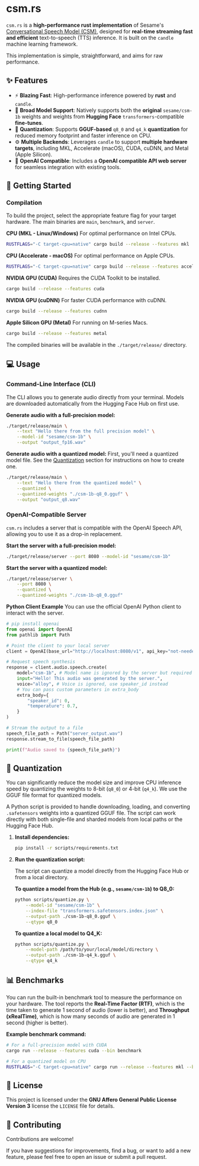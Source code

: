 # csm.rs

`csm.rs` is a **high-performance rust implementation** of Sesame's [Conversational Speech Model (CSM)](https://huggingface.co/sesame/csm-1b), designed for **real-time streaming fast and efficient** text-to-speech (TTS) inference. It is built on the `candle` machine learning framework.

This implementation is simple, straightforward, and aims for raw performance.

## ✨ Features

  - ⚡️ **Blazing Fast**: High-performance inference powered by **rust** and `candle`.
  - 🤗 **Broad Model Support**: Natively supports both the **original** `sesame/csm-1b` weights and weights from **Hugging Face** `transformers`-compatible **fine-tunes**.
  - 🤏 **Quantization**: Supports **GGUF-based** `q8_0` and `q4_k` **quantization** for reduced memory footprint and faster inference on CPU.
  - ⚙️ **Multiple Backends**: Leverages `candle` to support **multiple hardware targets**, including MKL, Accelerate (macOS), CUDA, cuDNN, and Metal (Apple Silicon).
  - 🔌 **OpenAI Compatible**: Includes a **OpenAI compatible API web server** for seamless integration with existing tools.

## 🚀 Getting Started

### Compilation

To build the project, select the appropriate feature flag for your target hardware. The main binaries are `main`, `benchmark`, and `server`.

**CPU (MKL - Linux/Windows)**
For optimal performance on Intel CPUs.

```bash
RUSTFLAGS="-C target-cpu=native" cargo build --release --features mkl
```

**CPU (Accelerate - macOS)**
For optimal performance on Apple CPUs.

```bash
RUSTFLAGS="-C target-cpu=native" cargo build --release --features accelerate
```

**NVIDIA GPU (CUDA)**
Requires the CUDA Toolkit to be installed.

```bash
cargo build --release --features cuda
```

**NVIDIA GPU (cuDNN)**
For faster CUDA performance with cuDNN.

```bash
cargo build --release --features cudnn
```

**Apple Silicon GPU (Metal)**
For running on M-series Macs.

```bash
cargo build --release --features metal
```

The compiled binaries will be available in the `./target/release/` directory.

## 💻 Usage

### Command-Line Interface (CLI)

The CLI allows you to generate audio directly from your terminal. Models are downloaded automatically from the Hugging Face Hub on first use.

**Generate audio with a full-precision model:**

```bash
./target/release/main \
    --text "Hello there from the full precision model" \
    --model-id "sesame/csm-1b" \
    --output "output_fp16.wav"
```

**Generate audio with a quantized model:**
First, you'll need a quantized model file. See the [Quantization](https://www.google.com/search?q=%23-quantization) section for instructions on how to create one.

```bash
./target/release/main \
    --text "Hello there from the quantized model" \
    --quantized \
    --quantized-weights "./csm-1b-q8_0.gguf" \
    --output "output_q8.wav"
```

### OpenAI-Compatible Server

`csm.rs` includes a server that is compatible with the OpenAI Speech API, allowing you to use it as a drop-in replacement.

**Start the server with a full-precision model:**

```bash
./target/release/server --port 8080 --model-id "sesame/csm-1b"
```

**Start the server with a quantized model:**

```bash
./target/release/server \
    --port 8080 \
    --quantized \
    --quantized-weights "./csm-1b-q8_0.gguf"
```

**Python Client Example**
You can use the official OpenAI Python client to interact with the server.

```python
# pip install openai
from openai import OpenAI
from pathlib import Path

# Point the client to your local server
client = OpenAI(base_url="http://localhost:8080/v1", api_key="not-needed")

# Request speech synthesis
response = client.audio.speech.create(
    model="csm-1b", # Model name is ignored by the server but required by the API
    input="Hello! This audio was generated by the server.",
    voice="alloy", # Voice is ignored, use speaker_id instead
    # You can pass custom parameters in extra_body
    extra_body={
        "speaker_id": 0,
        "temperature": 0.7,
    }
)

# Stream the output to a file
speech_file_path = Path("server_output.wav")
response.stream_to_file(speech_file_path)

print(f"Audio saved to {speech_file_path}")

```

## 🤏 Quantization

You can significantly reduce the model size and improve CPU inference speed by quantizing the weights to 8-bit (`q8_0`) or 4-bit (`q4_k`). We use the GGUF file format for quantized models.

A Python script is provided to handle downloading, loading, and converting `.safetensors` weights into a quantized GGUF file. The script can work directly with both single-file and sharded models from local paths or the Hugging Face Hub.

1.  **Install dependencies:**

    ```bash
    pip install -r scripts/requirements.txt
    ```

2.  **Run the quantization script:**

    The script can quantize a model directly from the Hugging Face Hub or from a local directory.

    **To quantize a model from the Hub (e.g., `sesame/csm-1b`) to Q8\_0:**

    ```bash
    python scripts/quantize.py \
        --model-id "sesame/csm-1b" \
        --index-file "transformers.safetensors.index.json" \
        --output-path ./csm-1b-q8_0.gguf \
        --qtype q8_0
    ```

    **To quantize a local model to Q4\_K:**

    ```bash
    python scripts/quantize.py \
        --model-path /path/to/your/local/model/directory \
        --output-path ./csm-1b-q4_k.gguf \
        --qtype q4_k
    ```

## 📊 Benchmarks

You can run the built-in benchmark tool to measure the performance on your hardware. The tool reports the **Real-Time Factor (RTF)**, which is the time taken to generate 1 second of audio (lower is better), and **Throughput (xRealTime)**, which is how many seconds of audio are generated in 1 second (higher is better).

**Example benchmark command:**

```bash
# For a full-precision model with CUDA
cargo run --release --features cuda --bin benchmark

# For a quantized model on CPU
RUSTFLAGS="-C target-cpu=native" cargo run --release --features mkl --bin benchmark -- --quantized --quantized-weights ./csm-1b-q8_0.gguf
```

## 📜 License

This project is licensed under the **GNU Affero General Public License Version 3** license the `LICENSE` file for details.

## 🤝 Contributing

Contributions are welcome!

If you have suggestions for improvements, find a bug, or want to add a new feature, please feel free to open an issue or submit a pull request.